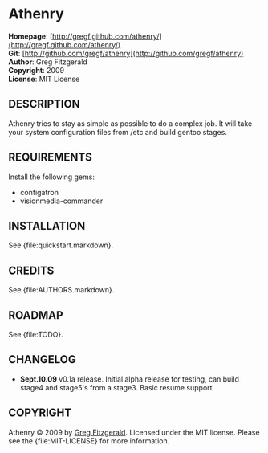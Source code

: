 Athenry
========

**Homepage**:   [http://gregf.github.com/athenry/](http://gregf.github.com/athenry/)  
**Git**:        [http://github.com/gregf/athenry](http://github.com/gregf/athenry)  
**Author**:     Greg Fitzgerald  
**Copyright**:  2009  
**License**:    MIT License  

DESCRIPTION
--------------

Athenry tries to stay as simple as possible to do a complex job. It will take
your system configuration files from /etc and build gentoo stages. 

REQUIREMENTS
-------------
Install the following gems:  

* configatron 
* visionmedia-commander

INSTALLATION
------------

See {file:quickstart.markdown}.

CREDITS
--------

See {file:AUTHORS.markdown}.

ROADMAP
--------

See {file:TODO}.

CHANGELOG
---------
- **Sept.10.09** v0.1a release. Initial alpha release for testing, can build stage4 and stage5's from a stage3. Basic resume support. 

COPYRIGHT
---------

Athenry &copy; 2009 by [Greg Fitzgerald](mailto:netzdamon@gmail.com). Licensed under the MIT 
license. Please see the {file:MIT-LICENSE} for more information.

